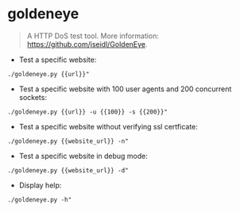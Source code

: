 # goldeneye

> A HTTP DoS test tool.
> More information: <https://github.com/jseidl/GoldenEye>.

- Test a specific website:

`./goldeneye.py {{url}}"`

- Test a specific website with 100 user agents and 200 concurrent sockets:

`./goldeneye.py {{url}} -u {{100}} -s {{200}}"`

- Test a specific website without verifying ssl certficate:

`./goldeneye.py {{website_url}} -n"`

- Test a specific website in debug mode:

`./goldeneye.py {{website_url}} -d"`

- Display help:

`./goldeneye.py -h"`
